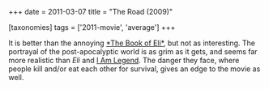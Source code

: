 +++
date = 2011-03-07
title = "The Road (2009)"

[taxonomies]
tags = ['2011-movie', 'average']
+++

It is better than the annoying [\*The Book of Eli\*], but not as
interesting. The portrayal of the post-apocalyptic world is as grim as
it gets, and seems far more realistic than *Eli* and [I Am Legend]. The
danger they face, where people kill and/or eat each other for survival,
gives an edge to the movie as well.

  [\*The Book of Eli\*]: http://movies.tshepang.net/recent-movies-2010-10-25
  [I Am Legend]: http://movies.tshepang.net/i-am-legend
